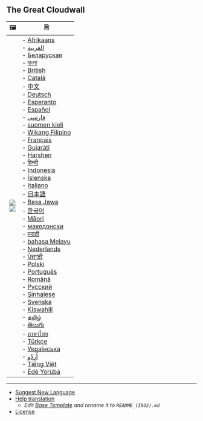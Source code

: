 ﻿## The Great Cloudwall


| 🖼 | 🖹 |
| --- | --- |
| ![](https://codeberg.org/crimeflare/cloudflare-tor/media/branch/master/image/stopcf.jpg)<br>![](https://codeberg.org/crimeflare/cloudflare-tor/media/branch/master/image/itsreallythatbad.jpg) | - [Afrikaans](README_af.md)<br>- [العربية](README_ar.md)<br>- [Беларуская](README_be.md)<br>- [বাংলা](README_bn.md)<br>- [British](README_en.md)<br>- [Català](README_ca.md)<br>- [中文](README_cn.md)<br>- [Deutsch](README_de.md)<br>- [Esperanto](README_eo.md)<br>- [Español](README_es.md)<br>- [فارسی](README_fa.md)<br>- [suomen kieli](README_fi.md)<br>- [Wikang Filipino](README_fl.md)<br>- [Français](README_fr.md)<br>- [Gujarātī](README_gu.md)<br>- [Harshen](README_ha.md)<br>- [हिन्दी](README_hi.md)<br>- [Indonesia](README_id.md)<br>- [Íslenska](README_is.md)<br>- [Italiano](README_it.md)<br>- [日本語](README_ja.md)<br>- [Basa Jawa](README_jv.md)<br>- [한국어](README_ko.md)<br>- [Māori](README_mi.md)<br>- [македонски](README_mk.md)<br>- [मराठी](README_mr.md)<br>- [bahasa Melayu](README_ms.md)<br>- [Nederlands](README_nl.md)<br>- [ਪੰਜਾਬੀ](README_pa.md)<br>- [Polski](README_pl.md)<br>- [Português](README_pt.md)<br>- [Română](README_ro.md)<br>- [Русский](README_ru.md)<br>- [Sinhalese](README_si.md)<br>- [Svenska](README_sv.md)<br>- [Kiswahili](README_sw.md)<br>- [தமிழ்](README_ta.md)<br>- [తెలుగు](README_te.md)<br>- [ภาษาไทย](README_th.md)<br>- [Türkçe](README_tr.md)<br>- [Українська](README_uk.md)<br>- [اُردُو](README_ur.md)<br>- [Tiếng Việt](README_vi.md)<br>- [Èdè Yorùbá](README_yo.md) |

---

- [Suggest New Language](https://codeberg.org/crimeflare/cloudflare-tor/issues/new)
- [Help translation](https://codeberg.org/repo/fork/4432)
  - _Edit [Base Template](README_zz.md) and rename it to `README_(ISO2).md`_
- [License](LICENSE.md)

